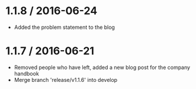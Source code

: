# 1.1.8 / 2016-06-24

- Added the problem statement to the blog

# 1.1.7 / 2016-06-21

- Removed people who have left, added a new blog post for the company handbook
- Merge branch 'release/v1.1.6' into develop
